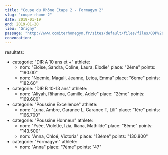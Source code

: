 ```yaml
---
title: "Coupe du Rhône Etape 2 - Formagym 2"
slug: "coupe-rhone-2"
date: 2019-01-19
end: 2019-01-20
lieu: "Grigny"
passage: "http://www.comiterhonegym.fr/sites/default/files/files/ODP%20GRIGNY%20GAF%20(12).pdf"
convocation:
---
```

resultats:
- categorie: "DIR A 10 ans et +"
  athlete:
   - nom: "Eloïse, Sandra, Coline, Laura, Elodie"
     place: "2ème"
     points: "190.00"
   - nom: "Noemie, Magali, Jeanne, Leica, Emma"
     place: "6ème"
     points: "182.60"
- categorie: "DIR B 10-13 ans"
  athlete:
   - nom: "Aliyah, Rihanna, Camille, Adele"
     place: "2ème"
     points: "169.600"
- categorie: "Poussine Excellence"
  athlete:
   - nom: "Luna, Ambre, Garance L, Garance T, Lili"
     place: "1ère"
     points: "166.700"
- categorie: "Poussine Honneur"
  athlete:
   - nom: "Ysée, Violette, Izia, Iliana, Mathilde"
     place: "8ème"
     points: "143.500"
   - nom: "Anna, Chloé, Victoria"
     place: "13ème"
     points: "130.800"
- categorie: "Formagym"
  athlete:
   - nom: "Anna"
     place: "7ème"
     points: "47"
